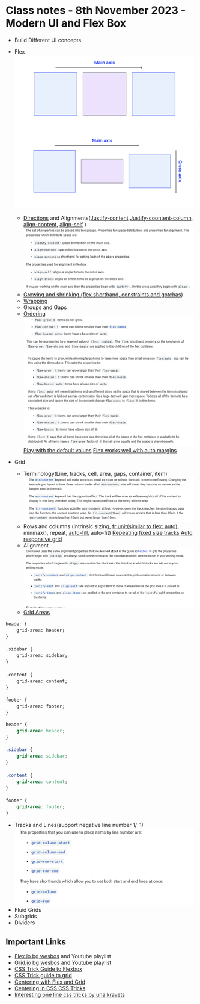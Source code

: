# Class notes - 8th November 2023 - Modern UI and Flex Box

- Build Different UI concepts
- Flex
![Alt text](image-14.png)
![Alt text](image-15.png)
  - [Directions](https://codepen.io/web-dot-dev/pen/bGgKNXq) and Alignments([Justify-content](https://codepen.io/web-dot-dev/pen/JjERpGb),[Justify-coontent-column](https://codepen.io/setemiojo/pen/bGzKKam), [align-content](https://codepen.io/web-dot-dev/pen/poREawo), [align-self](https://codepen.io/web-dot-dev/pen/RwKGQee) )
![Alt text](image-18.png)
  - [Growing and shrinking (flex shorthand, constraints and gotchas)](https://codepen.io/web-dot-dev/pen/LYxRebE)
  - [Wrapping](https://codepen.io/web-dot-dev/pen/WNRGdNZ)
  - Groups and Gaps
  - [Ordering](https://codepen.io/web-dot-dev/pen/NWdRXoL)
![Alt text](image-16.png)
![Alt text](image-17.png)
[Play with the default values](https://codepen.io/web-dot-dev/pen/LYxRebE)
[Flex works well with auto margins](https://codepen.io/web-dot-dev/pen/poRELbR)

- Grid
  - Terminology(Line, tracks, cell, area, gaps, container, item)
![Alt text](image-19.png)
  - Rows and columns (intrinsic sizing, [fr unit(similar to flex: auto)](https://codepen.io/web-dot-dev/pen/vYgyXNE), minmax(), repeat, [auto-fill](https://codepen.io/web-dot-dev/pen/MWJbbNe), auto-fit)
[Repeating fixed size tracks](https://codepen.io/web-dot-dev/pen/XWpNjgO)
[Auto responsive grid](https://codepen.io/web-dot-dev/pen/OJWbRax)
  - Alignment
![Alt text](image-20.png)
  - [Grid Areas](https://codepen.io/web-dot-dev/pen/oNBYepg)

```html
header {
    grid-area: header;
}

.sidebar {
    grid-area: sidebar;
}

.content {
    grid-area: content;
}

footer {
    grid-area: footer;
}
```

```css
header {
    grid-area: header;
}

.sidebar {
    grid-area: sidebar;
}

.content {
    grid-area: content;
}

footer {
    grid-area: footer;
}
```

- Tracks and Lines(support negative line number 1/-1)
![Alt text](image-21.png)
- Fluid Grids
- Subgrids
- Dividers

## Important Links

- [Flex.io bg wesbos](https://flex.io) and Youtube playlist
- [Grid.io bg wesbos](https://flex.io) and Youtube playlist
- [CSS Trick Guide to Flexbox](https://css-tricks.com/snippets/css/a-guide-to-flexbox/)
- [CSS Trick guide to grid](https://css-tricks.com/snippets/css/complete-guide-grid/)
- [Centering with Flex and Grid](https://codepen.io/setemiojo/pen/QWYBPYq)
- [Centering in CSS CSS Tricks](https://css-tricks.com/centering-css-complete-guide/)
- [Interesting one line css tricks by una kravets](https://1linelayouts.glitch.me/)
